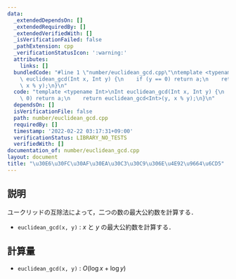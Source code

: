 ```yaml
---
data:
  _extendedDependsOn: []
  _extendedRequiredBy: []
  _extendedVerifiedWith: []
  _isVerificationFailed: false
  _pathExtension: cpp
  _verificationStatusIcon: ':warning:'
  attributes:
    links: []
  bundledCode: "#line 1 \"number/euclidean_gcd.cpp\"\ntemplate <typename Int>\nInt\
    \ euclidean_gcd(Int x, Int y) {\n    if (y == 0) return a;\n    return euclidean_gcd<Int>(y,\
    \ x % y);\n}\n"
  code: "template <typename Int>\nInt euclidean_gcd(Int x, Int y) {\n    if (y ==\
    \ 0) return a;\n    return euclidean_gcd<Int>(y, x % y);\n}\n"
  dependsOn: []
  isVerificationFile: false
  path: number/euclidean_gcd.cpp
  requiredBy: []
  timestamp: '2022-02-22 03:17:31+09:00'
  verificationStatus: LIBRARY_NO_TESTS
  verifiedWith: []
documentation_of: number/euclidean_gcd.cpp
layout: document
title: "\u30E6\u30FC\u30AF\u30EA\u30C3\u30C9\u306E\u4E92\u9664\u6CD5"
---
```


## 説明

ユークリッドの互除法によって，二つの数の最大公約数を計算する．

* `euclidean_gcd(x, y)` : $x$ と $y$ の最大公約数を計算する．

## 計算量

* `euclidean_gcd(x, y)`  : $O(\log x + \log y)$
